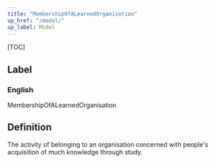 ```yaml
---
title: "MembershipOfALearnedOrganisation"
up_href: "/model/"
up_label: Model
---
```


[TOC]

## Label

### English
MembershipOfALearnedOrganisation


## Definition
The activity of belonging to an organisation concerned with people's acquisition of much knowledge through study. 


    
